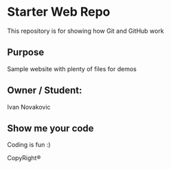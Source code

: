 # Starter Web Repo

This repository is for showing how Git and GitHub work

## Purpose

Sample website with plenty of files for demos

## Owner / Student: 

Ivan Novakovic

## Show me your code

Coding is fun :)

CopyRight®